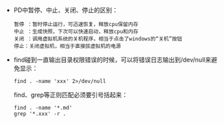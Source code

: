 - PD中暂停、中止、关闭、停止的区别：

  ```
  暂停 ：暂时停止运行，可迅速恢复，释放cpu保留内存
  中止 ：生成快照，下次可以快速启动，释放cpu和内存
  关闭 ：调用虚拟机系统的关机程序，相当于点击了windows的“关机”按钮
  停止：关闭虚拟机，相当于直接拔虚拟机的电源
  ```

- find碰到一直输出目录权限错误的时候，可以将错误日志输出到/dev/null来避免显示：

  ```
  find . -name 'xxx' 2>/dev/null
  ```

  find、grep等正则匹配必须要引号括起来：

  ```
  find . -name '*.md'
  grep '*.xxx' -r .
  ```

